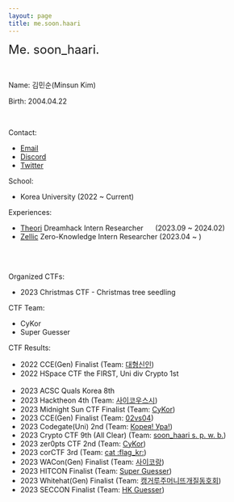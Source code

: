 ```yaml
---
layout: page
title: me.soon.haari
---
```


<font size="5em">Me. soon_haari.</font>

<br>

Name: 김민순(Minsun Kim)

Birth: 2004.04.22

<br>

Contact:
- [Email](mailto:alstns.040422@gmail.com/)
- [Discord](http://discordapp.com/users/754753564487843861/)
- [Twitter](https://twitter.com/___ahpuh)

School:
- Korea University (2022 ~ Current)

Experiences:
- [Theori](https://theori.io/) Dreamhack Intern Researcher &nbsp;&nbsp;&nbsp;&nbsp; (2023.09 ~ 2024.02)
- [Zellic](https://www.zellic.io/) Zero-Knowledge Intern Researcher (2023.04 ~ )

<br><br>

Organized CTFs:
- 2023 Christmas CTF - Christmas tree seedling

CTF Team:
- CyKor
- Super Guesser

CTF Results:
- 2022 CCE(Gen) Finalist (Team: [대형신인](/team/bignew))
- 2022 HSpace CTF the FIRST, Uni div Crypto 1st
<br><br>
- 2023 ACSC Quals Korea 8th 
- 2023 Hacktheon 4th (Team: [사이코우스시](/team/sushi))
- 2023 Midnight Sun CTF Finalist (Team: [CyKor](/team/cykor_mid_final))
- 2023 CCE(Gen) Finalist (Team: [02vs04](/team/02vs04))
- 2023 Codegate(Uni) 2nd (Team: [Корея! Ура!](/team/koreaypa))
- 2023 Crypto CTF 9th (All Clear) (Team: [soon_haari s. p. w. b.](/team/soon_haari_solo_play_with_beer_hahahaahahahahahaah))
- 2023 zer0pts CTF 2nd (Team: [CyKor](https://ctftime.org/team/369))
- 2023 corCTF 3rd (Team: [cat :flag_kr:](https://ctftime.org/team/238578))
- 2023 WACon(Gen) Finalist (Team: [사이코랑](/team/cykorang))
- 2023 HITCON Finalist (Team: [Super Guesser](https://ctftime.org/team/130817))
- 2023 Whitehat(Gen) Finalist (Team: [캥거루주머니뜨개질동호회](/team/kangaroo))
- 2023 SECCON Finalist (Team: [HK Guesser](https://ctftime.org/team/130817))




